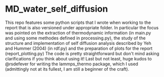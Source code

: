 # MD_water_self_diffusion
This repo features some python scripts that I wrote when working to the report that is also versioned under appropriate folder.
In particular the focus was pointed on the extraction of thermodynamic information (in main.py and using some methodes defined in processing.py),
the study of the structure and implementation of self diffusion analysis described by Yeh and Hummer (2004) (in rdf.py) and the preparation of plots for the report (report_plotting.py)
The code is pretty straightforward but don't mind asking clarifications if you think about using it!
Last but not least, huge kudos to @rsdefever for writing the lammps_thermo package, which I used (admittingly not at its fullest, I am still a beginner of the craft).
